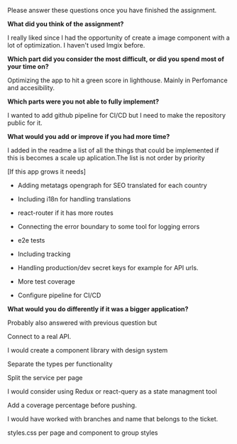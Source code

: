 Please answer these questions once you have finished the assignment.

**What did you think of the assignment?**

I really liked since I had the opportunity of create a image component with a lot of optimization. I haven't used Imgix before.

**Which part did you consider the most difficult, or did you spend most of your time on?**

Optimizing the app to hit a green score in lighthouse.
Mainly in Perfomance and accesibility.

**Which parts were you not able to fully implement?**

I wanted to add github pipeline for CI/CD but I need to make the repository public for it.

**What would you add or improve if you had more time?**

I added in the readme a list of all the things that could be implemented if this is becomes a scale up aplication.The list is not order by priority

[If this app grows it needs]

- Adding metatags opengraph for SEO translated for each country

- Including i18n for handling translations

- react-router if it has more routes

- Connecting the error boundary to some tool for logging errors

- e2e tests

- Including tracking

- Handling production/dev secret keys for example for API urls.

- More test coverage

- Configure pipeline for CI/CD

**What would you do differently if it was a bigger application?**

Probably also answered with previous question but

Connect to a real API.

I would create a component library with design system

Separate the types per functionality

Split the service per page

I would consider using Redux or react-query as a state managment tool

Add a coverage percentage before pushing.

I would have worked with branches and name that belongs to the ticket.

styles.css per page and component to group styles
